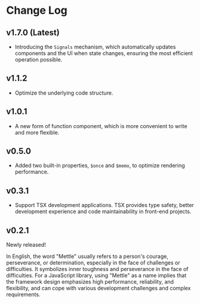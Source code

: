 # Change Log

## v1.7.0 (Latest)

- Introducing the `Signals` mechanism, which automatically updates components and the UI when state changes, ensuring the most efficient operation possible.

## v1.1.2

- Optimize the underlying code structure.

## v1.0.1

- A new form of function component, which is more convenient to write and more flexible.

## v0.5.0

- Added two built-in properties, `$once` and `$memo`, to optimize rendering performance.

## v0.3.1

- Support TSX development applications. TSX provides type safety, better development experience and code maintainability in front-end projects.

## v0.2.1

Newly released!

In English, the word "Mettle" usually refers to a person's courage, perseverance, or determination, especially in the face of challenges or difficulties. It symbolizes inner toughness and perseverance in the face of difficulties.
For a JavaScript library, using "Mettle" as a name implies that the framework design emphasizes high performance, reliability, and flexibility, and can cope with various development challenges and complex requirements.
